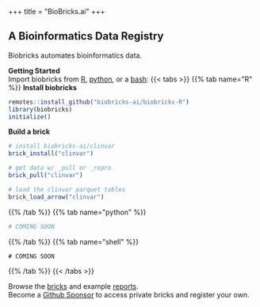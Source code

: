 +++
title = "BioBricks.ai"
+++

<h2>A Bioinformatics Data Registry</h2>
Biobricks automates bioinformatics data.

**Getting Started**  
Import biobricks from [R](https://github.com/biobricks-ai/biobricks-R), [python](https://github.com/biobricks-ai/biobricks-R), or a [bash](https://github.com/biobricks-ai/biobricks):
{{< tabs >}}
{{% tab name="R" %}}
**Install biobricks**
```R
remotes::install_github("biobricks-ai/biobricks-R")
library(biobricks)
initialize()
```
**Build a brick**  
```R
# install biobricks-ai/clinvar
brick_install("clinvar")

# get data w/ _pull or _repro
brick_pull("clinvar")

# load the clinvar parquet tables
brick_load_arrow("clinvar")
```
{{% /tab %}}
{{% tab name="python" %}}
```python
# COMING SOON
```
{{% /tab %}}
{{% tab name="shell" %}}
```shell
# COMING SOON
```
{{% /tab %}}
{{< /tabs >}}

Browse the [bricks](/bricks) and example [reports](/reports).   
Become a [Github Sponsor](https://github.com/sponsors/insilica) to access private bricks and register your own.